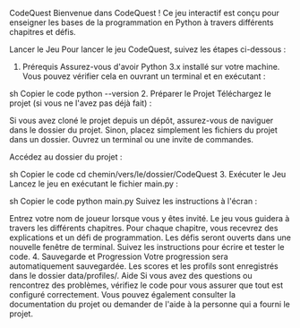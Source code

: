 CodeQuest
Bienvenue dans CodeQuest ! Ce jeu interactif est conçu pour enseigner les bases de la programmation en Python à travers différents chapitres et défis.

Lancer le Jeu
Pour lancer le jeu CodeQuest, suivez les étapes ci-dessous :

1. Prérequis
Assurez-vous d'avoir Python 3.x installé sur votre machine. Vous pouvez vérifier cela en ouvrant un terminal et en exécutant :

sh
Copier le code
python --version
2. Préparer le Projet
Téléchargez le projet (si vous ne l'avez pas déjà fait) :

Si vous avez cloné le projet depuis un dépôt, assurez-vous de naviguer dans le dossier du projet. Sinon, placez simplement les fichiers du projet dans un dossier.
Ouvrez un terminal ou une invite de commandes.

Accédez au dossier du projet :

sh
Copier le code
cd chemin/vers/le/dossier/CodeQuest
3. Exécuter le Jeu
Lancez le jeu en exécutant le fichier main.py :

sh
Copier le code
python main.py
Suivez les instructions à l'écran :

Entrez votre nom de joueur lorsque vous y êtes invité.
Le jeu vous guidera à travers les différents chapitres.
Pour chaque chapitre, vous recevrez des explications et un défi de programmation.
Les défis seront ouverts dans une nouvelle fenêtre de terminal. Suivez les instructions pour écrire et tester le code.
4. Sauvegarde et Progression
Votre progression sera automatiquement sauvegardée.
Les scores et les profils sont enregistrés dans le dossier data/profiles/.
Aide
Si vous avez des questions ou rencontrez des problèmes, vérifiez le code pour vous assurer que tout est configuré correctement. Vous pouvez également consulter la documentation du projet ou demander de l'aide à la personne qui a fourni le projet.